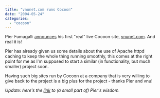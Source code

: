 ```yaml
---
title: "vnunet.com runs Cocoon"
date: "2004-05-24"
categories: 
  - "cocoon"
---
```


Pier Fumagalli [announces](http://marc.theaimsgroup.com/?l=xml-cocoon-dev&m=108515696009033&w=2) his first "real" live Cocoon site, [vnunet.com](http://www.vnunet.com/). And real it is!

Pier has already given us some details about the use of Apache httpd caching to keep the whole thing running smoothly, this comes at the right point for me as I'm supposed to start a similar (in functionality, but much smaller) project soon.

Having such big sites run by Cocoon at a company that is very willing to give back to the project is a big plus for the project - thanks Pier and vnu!

_Update: here's the [link](http://marc.theaimsgroup.com/?l=xml-cocoon-dev&m=108524867813870&w=2) to (a small part of) Pier's wisdom._
